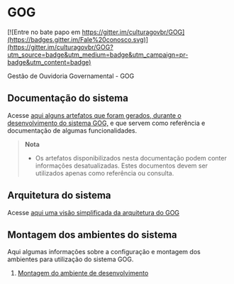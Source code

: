 # GOG

[![Entre no bate papo em https://gitter.im/culturagovbr/GOG](https://badges.gitter.im/Fale%20conosco.svg)](https://gitter.im/culturagovbr/GOG?utm_source=badge&utm_medium=badge&utm_campaign=pr-badge&utm_content=badge)

Gestão de Ouvidoria Governamental - GOG

Documentação do sistema
-----------------------

Acesse [aqui alguns artefatos que foram gerados, durante o desenvolvimento do sistema GOG,](documentacao/artefatos.md) e que servem como referência e documentação de algumas funcionalidades.

> **Nota**
> - Os artefatos disponibilizados nesta documentação podem conter informações desatualizadas. Estes documentos devem ser utilizados apenas como referência ou consulta.

Arquitetura do sistema
----------------------

Acesse [aqui uma visão simplificada da arquitetura do GOG](documentacao/arquitetura.md)

Montagem dos ambientes do sistema
---------------------------------

Aqui algumas informações sobre a configuração e montagem dos ambientes para utilização do sistema GOG.

1. [Montagem do ambiente de desenvolvimento](documentacao/MontarAmbienteDesenvolvimento.md)
